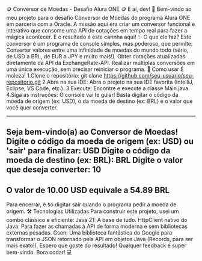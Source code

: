 🪙 Conversor de Moedas - Desafio Alura ONE 🪙
E aí, dev! 👋 Bem-vindo ao meu projeto para o desafio Conversor de Moedas do programa Alura ONE em parceria com a Oracle.
A missão aqui era criar um conversor funcional e interativo que consome uma API de cotações em tempo real para fazer a mágica acontecer. E o resultado é este carinha aqui!
✨ O que ele faz?
Este conversor é um programa de console simples, mas poderoso, que permite:
Converter valores entre uma infinidade de moedas do mundo todo (sério, de USD a BRL, de EUR a JPY e muito mais!).
Obter cotações atualizadas diretamente da API da ExchangeRate-API.
Realizar múltiplas conversões em uma única execução, sem precisar reiniciar o programa.
🚀 Como usar
É moleza!
1.Clone o repositório:
git clone https://github.com/seu-usuario/seu-repositorio.git
2.Abra na sua IDE: Abra o projeto na sua IDE favorita (IntelliJ, Eclipse, VS Code, etc.).
3.Execute: Encontre e execute a classe Main.java.
4.Siga as instruções: O console vai te guiar! Basta digitar o código da moeda de origem (ex: USD), o da moeda de destino (ex: BRL) e o valor que você quer converter.
*************************************************
Seja bem-vindo(a) ao Conversor de Moedas!
Digite o código da moeda de origem (ex: USD) ou 'sair' para finalizar: USD
Digite o código da moeda de destino (ex: BRL): BRL
Digite o valor que deseja converter: 10
-------------------------------------------------
O valor de 10.00 USD equivale a 54.89 BRL
-------------------------------------------------
Para encerrar, é só digitar sair quando o programa pedir a moeda de origem.
🛠️ Tecnologias Utilizadas
Para construir este projeto, usei um combo clássico e eficiente:
Java 21: A base de tudo.
HttpClient nativo do Java: Para fazer as chamadas à API de forma moderna e sem bibliotecas externas pesadas.
Gson: Uma biblioteca fantástica do Google para transformar o JSON retornado pela API em objetos Java (Records, para ser mais exato!).
Espero que goste do resultado! Qualquer feedback é super bem-vindo.
Bora codar! 💻
